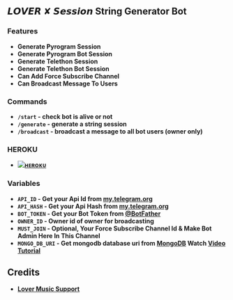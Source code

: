 ## 𝙇𝙊𝙑𝙀𝙍 ✘ 𝙎𝙚𝙨𝙨𝙞𝙤𝙣 String Generator Bot 
 
### Features

- <b>Generate Pyrogram Session
- Generate Pyrogram Bot Session
- Generate Telethon Session
- Generate Telethon Bot Session
- Can Add Force Subscribe Channel
- Can Broadcast Message To Users</b>

### Commands

- <b>`/start` - check bot is alive or not
- `/generate` - generate a string session 
- `/broadcast` - broadcast a message to all bot users (owner only)</b>

### HEROKU

- <b> [![ʜᴇʀᴏᴋᴜ](https://www.herokucdn.com/deploy/button.svg)](https://heroku.com/deploy?template=https://github.com/Lover-Music/Lover_String_Session)<b>

###  Variables

- <b>`API_ID` - Get your Api Id from [my.telegram.org](https://my.telegram.org/apps)
- `API_HASH` - Get your Api Hash from [my.telegram.org](https://my.telegram.org/apps)
- `BOT_TOKEN` - Get your Bot Token from [@BotFather](https://t.me/BotFather)
- `OWNER_ID` - Owner id of owner for broadcasting
- `MUST_JOIN` - Optional, Your Force Subscribe Channel Id & Make Bot Admin Here In This Channel 
- `MONGO_DB_URI` - Get mongodb database uri from [MongoDB](https://mongodb.com) Watch [Video Tutorial](youtube.com)</b>

## Credits

- <b>[Lover Music Support](https://youtube.com/)</b>
